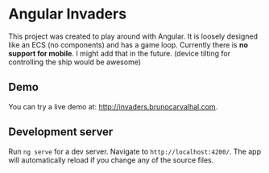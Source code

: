 # Angular Invaders

This project was created to play around with Angular. It is loosely designed like an ECS (no components) and has a game loop. Currently there is **no support for mobile**. I might add that in the future. (device tilting for controlling the ship would be awesome)

## Demo

You can try a live demo at: http://invaders.brunocarvalhal.com.

## Development server

Run `ng serve` for a dev server. Navigate to `http://localhost:4200/`. The app will automatically reload if you change any of the source files.